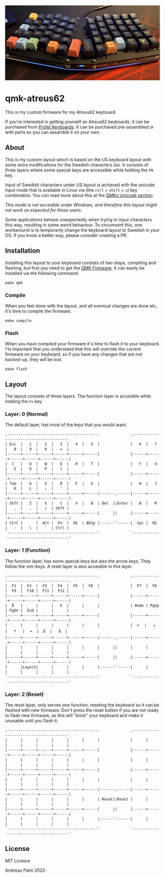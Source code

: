 ![Image of keyboard](keyboard.jpg)

# qmk-atreus62
This is my custom firmware for my Atreus62 keyboard.

If you're interested in getting yourself an Atreus62 keyboards, it can be purchased from [Profet Keyboards](https://shop.profetkeyboards.com/product/atreus62-keyboard). It can be purchased pre-assembled or with parts so you can assamble it on your own.

## About

This is my custom layout which is based on the US keyboard layout with some extra modifications for the Swedish characters `åäö`. It consists of three layers where some special keys are accessible while holding the `FN` key. 

Input of Swedish characters under US layout is achieved with the unicode input mode that is available in Linux via (the `ctrl` + `shift` + `u`) key combination. You can read more about this at the [QMKs Unicode section](https://beta.docs.qmk.fm/using-qmk/software-features/feature_unicode#input-modes).

_This mode is not accesible under Windows, and therefore this layout might not work as expected for those users._

Some applications behave unexpectedly when trying to input characters this way, resulting in some weird behaviour. To circumvent this, one workaround is to temporarily change the keyboard layout to Swedish in your OS. If you know a better way, please consider creating a PR.

## Installation

Installing this layout to your keyboard consists of two steps, compiling and flashing, but first you need to get the [QMK Firmware](https://github.com/qmk/qmk_firmware). It can easily be installed via the following command.

```
make qmk
```

### Compile

When you feel done with the layout, and all eventual changes are done etc, it's time to compile the firmware.

```
make compile
```

### Flash

When you have compiled your firmware it's time to flash it to your keyboard. I'ts important that you understand that this will override the current firmware on your keyboard, so if you have any changes that are not backed-up, they will be lost.

```
make flash
```

## Layout

The layout consists of three layers. The function layer is accesible while holding the `Fn` key.

### Layer: 0 (Normal)

The default layer, has most of the keys that you would want.

```
,-----------------------------------------.              ,-----------------------------------------.
| Esc  |   1  |   2  |   3  |   4  |   5  |              |   6  |   7  |   8  |   9  |   0  |   =  |
|------+------+------+------+------+------|              |------+------+------+------+------+------|
|  [   |   Q  |   W  |   E  |   R  |   T  |              |   Y  |   U  |   I  |   O  |   P  |   ]  |
|------+------+------+------+------+------|              |------+------+------+------+------+------|
| Tab  |   A  |   S  |   D  |   F  |   G  |              |   H  |   J  |   K  |   L  |   ;  |   '  |
|------+------+------+------+------+------|------.,------|------+------+------+------+------+------|
| Shft |   Z  |   X  |   C  |   V  |   B  | Del  ||Enter |   N  |   M  |   ,  |   .  |   /  | Shft |
|------+------+------+------+------+------|      ||      |------+------+------+------+------+------|
| Ctrl |      |  Alt |  Fn  |  OS  | BkSp |------'`------|  Spc |  OS  |   -  |   \  |   `  | Ctrl |
`-----------------------------------------'              `-----------------------------------------'
```

### Layer: 1 (Function)

The function layer, has some special keys but also the arrow keys. They follow the vim-keys. A reset layer is also accesible in this layer.

```
,-----------------------------------------.              ,-----------------------------------------.
|  F1  |  F2  |  F3  |  F4  |  F5  |  F6  |              |  F7  |  F8  |  F9  |  F10 |  F11 |  F12 |
|------+------+------+------+------+------|              |------+------+------+------+------+------|
|  Å   |      |      |   €  |      |      |              | Home | PgUp | PgDn |  End |      |      |
|------+------+------+------+------+------|              |------+------+------+------+------+------|
|      |      |      |      |      |      |              |  🠠  |   🠣   |   🠡   |  🠢  |  Ö  |   Ä  |
|------+------+------+------+------+------|------.,------|------+------+------+------+------+------|
|      |      |      |      |      |      |      ||      |      |      |      |      |      |      |
|------+------+------+------+------+------|      ||      |------+------+------+------+------+------|
|      |Layer2|      |      |      |      |------'`------|      |      |      |      |      |      |
`-----------------------------------------'              `-----------------------------------------'
```

### Layer: 2 (Reset)

The reset layer, only serves one function, reseting the keyboard so it can be flashed with new firmware. Don't press the reset button if you are not ready to flash new firmware, as this will "brick" your keyboard and make it unusable until you flash it.

```
,-----------------------------------------.              ,-----------------------------------------.
|      |      |      |      |      |      |              |      |      |      |      |      |      |
|------+------+------+------+------+------|              |------+------+------+------+------+------|
|      |      |      |      |      |      |              |      |      |      |      |      |      |
|------+------+------+------+------+------|              |------+------+------+------+------+------|
|      |      |      |      |      |      |              |      |      |      |      |      |      |
|------+------+------+------+------+------|------.,------|------+------+------+------+------+------|
|      |      |      |      |      |      | Reset||Reset |      |      |      |      |      |      |
|------+------+------+------+------+------|      ||      |------+------+------+------+------+------|
|      |      |      |      |      |      |------'`------|      |      |      |      |      |      |
`-----------------------------------------'              `-----------------------------------------'
```

## License

MIT Licence

Andreas Palm 2020

